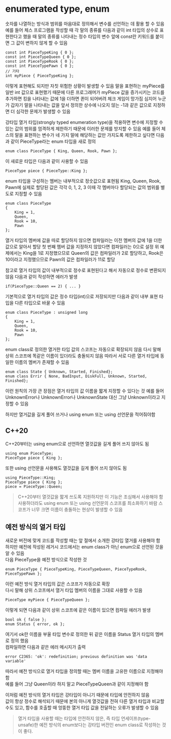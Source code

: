 # enumerated type, enum

숫자를 나열하는 방식과 범위를 마음대로 정의해서 변수를 선언하는 데 활용 할 수 있음
예를 들어 체스 프로그램을 작성할 때 각 말의 종류를 다음과 같이 int 타입의 상수로 표현한다고 했을 때
말의 종류를 나타내는 정수 타입의 변수 앞에 const란 키워드를 붙이면 그 값이 변하지 않게 할 수 있음

    const int PieceTypeKing { 0 };
    const int PieceTypeQueen { 0 };
    const int PieceTypeRook { 0 };
    const int PieceTypePawn { 0 };
    // 기타
    int myPiece { PieceTypeKing };

이렇게 표현해도 되지만 자칫 위험한 상황이 발생할 수 있음
말을 표현하는 myPiece를 일반 int 값으로 표현했기 때문에 다른 프로그래머가 myPiece 값을 증가시키는 코드를 추가하면
킹을 나타내는 값에 1을 더하면 퀸이 되어버려 체크 게임이 망가짐
심지어 누군가 갑자기 말을 나타내는 값을 앞서 정의한 상수에 나오지 않는 -1과 같은 값으로 지정하면 더 심각한 문제가 발생할 수 있음

강타입 열거 타입(strongly typed enumeration type)을 적용하면 변수에 지정할 수 있는 값의 범위를 엄격하게 제한하기 때문에 이러한 문제를 방지할 수 있음
예를 들어 체스의 말을 표현하는 변수가 네 가지 말에 해당하는 값만 가지도록 제한하고 싶다면 다음과 같이 PieceType라는 enum 타입을 새로 정의
    
    enum class PieceType { King, Queen, Rook, Pawn };

이 새로운 타입은 다음과 같이 사용할 수 있음

    PieceType piece { PieceType::King };

enum 타입을 구성하는 멤버는 내부적으로 정숫값으로 표현됨
King, Queen, Rook, Pawn에 실제로 할당된 값은 각각 0, 1, 2, 3
이때 각 멤버마다 할당되는 값의 범위를 별도로 지정할 수 있음

    enum class PieceType
    {
        King = 1,
        Queen,
        Rook = 10,
        Pawn
    };

열거 타입의 멤버에 값을 따로 할당하지 않으면 컴파일러는 이전 멤버의 값에 1을 더한 값으로 알아서 할당
첫 번째 멤버 값을 지정하지 않았다면 컴파일러는 0으로 설정
위 예제에서는 King을 1로 지정했으므로 Queen의 값은 컴파일러가 2로 할당하고, Rook은 10이라고 지정했으므로
Pawn의 값은 컴파일러가 11로 할당

참고로 열거 타입의 값이 내부적으로 정수로 표현된다고 해서 자동으로 정수로 변환되지 않음
다음과 같이 작성하면 에러가 발생

    if(PieceType::Queen == 2) { ... }

기본적으로 열거 타입의 값은 정수 타입(int)으로 저장되지만 다음과 같이 내부 표현 타입을 다른 타입으로 바꿀 수 있음

    enum class PieceType : unsigned long
    {
        King = 1,
        Queen,
        Rook = 10,
        Pawn
    };

enum class로 정의한 열거한 타입 값의 스코프는 자동으로 확장되지 않음
다시 말해 상위 스코프에 똑같은 이름이 있더라도 충돌되지 않음
따라서 서로 다른 열거 타입에 동일한 이름의 멤버가 존재할 수 있음

    enum class State { Unknown, Started, Finished};
    enum class Errir { None, BadInput, DiskFull, Unknown, Started, Finished};

이런 원칙의 가장 큰 장점은 열거 타입의 값 이름을 짧게 지정할 수 있다는 것
예를 들어 UnknownError나 UnknownError나 UnknownState 대신 그냥 Unknown이라고 지정할 수 있음

하지만 열거값을 길게 풀어 쓰거나 using enum 또는 using 선언문을 적어줘야함

## C++20

C++20부터는 using enum으로 선언하면 열것값을 길게 풀어 쓰지 않아도 됨

    using enum PieceType;
    PieceType piece { King };

또한 using 선언문을 사용해도 열것값을 길게 풀어 쓰지 않아도 됨

    using PieceType::King;
    PieceType piece { King };
    piece = PieceType::Queen;

> C++20부터 열것값을 짧게 쓰도록 지원하지만 이 기능은 조심해서 사용해야 함
> 사용하더라도 using enum 또는 using 선언문의 스코프를 최소화하기 바람
> 스코프가 너무 크면 이름이 충돌하는 현상이 발생할 수 있음

## 예전 방식의 열거 타입

새로운 버전에 맞게 코드를 작성할 때는 앞 절에서 소개한 강타입 열거를 사용해야 함    
하지만 예전에 작성된 레거시 코드에서는 enum class가 아닌 enum으로 선언된 것을 알 수 있음    
다음 PieceType을 예전 방식으로 작성한 것    

    enum PieceType { PieceTypeKing, PieceTypeQueen, PieceTypeRook, PieceTypePawn };

이런 예전 방식 열거 타입의 값은 스코프가 자동으로 확장  
다시 말해 상위 스코프에서 열거 타입 멤버의 이름을 그대로 사용할 수 있음 

    PieceType myPiece { PieceTypeQueen };

이렇게 되면 다음과 같이 상위 스코프에 같은 이름이 있으면 컴파일 에러가 발생 

    bool ok { false };
    enum Status { error, ok };

여기서 ok란 이름을 부울 타입 변수로 정의한 뒤 같은 이름을 Status 열거 타입의 멤버로 정의 했음   
컴파일하면 다음과 같은 에러 메시지가 출력   

    error C2365: 'ok': redefinition; previous definition was 'data variable'

따라서 예전 방식으로 열거 타입을 정의할 때는 멤버 이름을 고유한 이름으로 지정해야 함    
예를 들어 그냥 Queen이라 하지 말고 PieceTypeQueen과 같이 지정해야 함    

이처럼 예전 방식의 열거 타입은 강타입이 아니기 때문에 타입에 안전하지 않음  
값이 항상 정수로 해석되기 때문에 본의 아니게 열것값을 전혀 다른 열거 타입과 비교할 수도 있고, 함수를 호출할 때 엉뚱한 열거 타입 값을 전달하는 오류가 발생할 수 있음

> 열거 타입을 사용할 때는 타입에 안전하지 않은, 즉 타입 언세이프(type-unsafe)한 예전 방식의 enum보다는 강타입 버전인 enum class로 작성하는 것이 좋다.